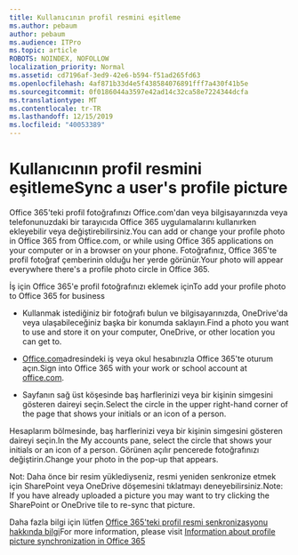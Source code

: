 ```yaml
---
title: Kullanıcının profil resmini eşitleme
ms.author: pebaum
author: pebaum
ms.audience: ITPro
ms.topic: article
ROBOTS: NOINDEX, NOFOLLOW
localization_priority: Normal
ms.assetid: cd7196af-3ed9-42e6-b594-f51ad265fd63
ms.openlocfilehash: 4af871b33d4e5f438584076891fff7a430f41b5e
ms.sourcegitcommit: 0f0186044a3597e42ad14c32ca58e7224344dcfa
ms.translationtype: MT
ms.contentlocale: tr-TR
ms.lasthandoff: 12/15/2019
ms.locfileid: "40053389"
---
```

# <a name="sync-a-users-profile-picture"></a><span data-ttu-id="01c80-102">Kullanıcının profil resmini eşitleme</span><span class="sxs-lookup"><span data-stu-id="01c80-102">Sync a user's profile picture</span></span>

<span data-ttu-id="01c80-103">Office 365'teki profil fotoğrafınızı Office.com'dan veya bilgisayarınızda veya telefonunuzdaki bir tarayıcıda Office 365 uygulamalarını kullanırken ekleyebilir veya değiştirebilirsiniz.</span><span class="sxs-lookup"><span data-stu-id="01c80-103">You can add or change your profile photo in Office 365 from Office.com, or while using Office 365 applications on your computer or in a browser on your phone.</span></span> <span data-ttu-id="01c80-104">Fotoğrafınız, Office 365'te profil fotoğraf çemberinin olduğu her yerde görünür.</span><span class="sxs-lookup"><span data-stu-id="01c80-104">Your photo will appear everywhere there's a profile photo circle in Office 365.</span></span>

<span data-ttu-id="01c80-105">İş için Office 365'e profil fotoğrafınızı eklemek için</span><span class="sxs-lookup"><span data-stu-id="01c80-105">To add your profile photo to Office 365 for business</span></span>

- <span data-ttu-id="01c80-106">Kullanmak istediğiniz bir fotoğrafı bulun ve bilgisayarınızda, OneDrive'da veya ulaşabileceğiniz başka bir konumda saklayın.</span><span class="sxs-lookup"><span data-stu-id="01c80-106">Find a photo you want to use and store it on your computer, OneDrive, or other location you can get to.</span></span>

- <span data-ttu-id="01c80-107">[Office.com](http://www.office.com)adresindeki iş veya okul hesabınızla Office 365'te oturum açın.</span><span class="sxs-lookup"><span data-stu-id="01c80-107">Sign into Office 365 with your work or school account at [office.com](http://www.office.com).</span></span>

- <span data-ttu-id="01c80-108">Sayfanın sağ üst köşesinde baş harflerinizi veya bir kişinin simgesini gösteren daireyi seçin.</span><span class="sxs-lookup"><span data-stu-id="01c80-108">Select the circle in the upper right-hand corner of the page that shows your initials or an icon of a person.</span></span>

<span data-ttu-id="01c80-109">Hesaplarım bölmesinde, baş harflerinizi veya bir kişinin simgesini gösteren daireyi seçin.</span><span class="sxs-lookup"><span data-stu-id="01c80-109">In the My accounts pane, select the circle that shows your initials or an icon of a person.</span></span> <span data-ttu-id="01c80-110">Görünen açılır pencerede fotoğrafınızı değiştirin.</span><span class="sxs-lookup"><span data-stu-id="01c80-110">Change your photo in the pop-up that appears.</span></span>

<span data-ttu-id="01c80-111">Not: Daha önce bir resim yüklediyseniz, resmi yeniden senkronize etmek için SharePoint veya OneDrive döşemesini tıklatmayı deneyebilirsiniz.</span><span class="sxs-lookup"><span data-stu-id="01c80-111">Note: If you have already uploaded a picture you may want to try clicking the SharePoint or OneDrive tile to re-sync that picture.</span></span>

<span data-ttu-id="01c80-112">Daha fazla bilgi için lütfen [Office 365'teki profil resmi senkronizasyonu hakkında bilgi](https://support.office.com/article/information-about-profile-picture-synchronization-in-office-365-20594d76-d054-4af4-a660-401133e3d48a)</span><span class="sxs-lookup"><span data-stu-id="01c80-112">For more information, please visit [Information about profile picture synchronization in Office 365](https://support.office.com/article/information-about-profile-picture-synchronization-in-office-365-20594d76-d054-4af4-a660-401133e3d48a)</span></span>

